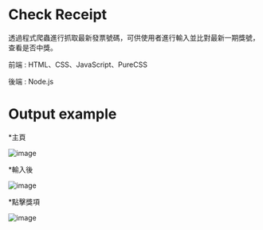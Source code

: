 ﻿# Check Receipt 

透過程式爬蟲進行抓取最新發票號碼，可供使用者進行輸入並比對最新一期獎號，查看是否中獎。 

前端 : HTML、CSS、JavaScript、PureCSS 

後端 : Node.js

# Output example 

*主頁 

![image](https://github.com/Samuelchi861008/Check-Receipt/blob/master/homePage.JPG) 

*輸入後 

![image](https://github.com/Samuelchi861008/Check-Receipt/blob/master/afterInput.JPG) 

*點擊獎項 

![image](https://github.com/Samuelchi861008/Check-Receipt/blob/master/clickPrize.JPG)
